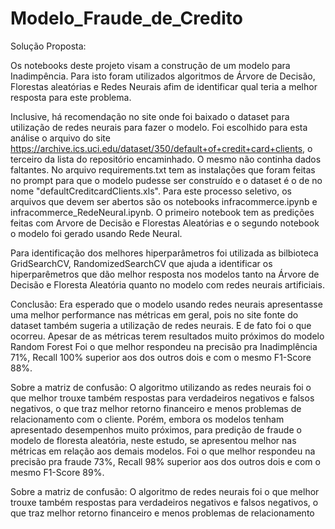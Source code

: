 # Modelo_Fraude_de_Credito

Solução Proposta:


Os notebooks deste projeto visam a construção de um modelo para Inadimpência. Para isto foram utilizados algoritmos de Árvore de Decisão, Florestas aleatórias e Redes Neurais afim de identificar qual teria a melhor resposta para este problema.

Inclusive, há recomendação no site onde foi baixado o dataset para utilização de redes neurais para fazer o modelo. Foi escolhido para esta análise o arquivo do site https://archive.ics.uci.edu/dataset/350/default+of+credit+card+clients, o terceiro da lista do repositório encaminhado. O mesmo não continha dados faltantes. No arquivo requirements.txt tem as instalações que foram feitas no prompt para que o modelo pudesse ser construído e o dataset é o de no nome "defaultCreditcardClients.xls". Para este processo seletivo, os arquivos que devem ser abertos são os notebooks infracommerce.ipynb e infracommerce_RedeNeural.ipynb. O primeiro notebook tem as predições feitas com Arvore de Decisão e Florestas Aleatórias e o segundo notebook o modelo foi gerado usando Rede Neural.

Para identificação dos melhores hiperparâmetros foi utilizada as bilbioteca GridSearchCV, RandomizedSearchCV que ajuda a identificar os hiperparêmetros que dão melhor resposta nos modelos tanto na Árvore de Decisão e Floresta Aleatória quanto no modelo com redes neurais artificiais.

Conclusão:
Era esperado que o modelo usando redes neurais apresentasse uma melhor performance nas métricas em geral, pois no site fonte do dataset também sugeria a utilização de redes neurais. E de fato foi o que ocorreu. Apesar de as métricas terem resultados muito próximos do modelo Random Forest Foi o que melhor respondeu na precisão pra Inadimplência 71%, Recall 100% superior aos dos outros dois e com o mesmo F1-Score 88%.

Sobre a matriz de confusão: O algoritmo utilizando as redes neurais foi o que melhor trouxe também respostas para verdadeiros negativos e falsos negativos, o que traz melhor retorno financeiro e menos problemas de relacionamento com o cliente. Porém, embora os modelos tenham apresentado desempenhos muito próximos, para predição de fraude o modelo de floresta aleatória, neste estudo, se apresentou melhor nas métricas em relação aos demais modelos. Foi o que melhor respondeu na precisão pra fraude 73%, Recall 98% superior aos dos outros dois e com o mesmo F1-Score 89%.

Sobre a matriz de confusão: O algoritmo de redes neurais foi o que melhor trouxe também respostas para verdadeiros negativos e falsos negativos, o que traz melhor retorno financeiro e menos problemas de relacionamento
 
